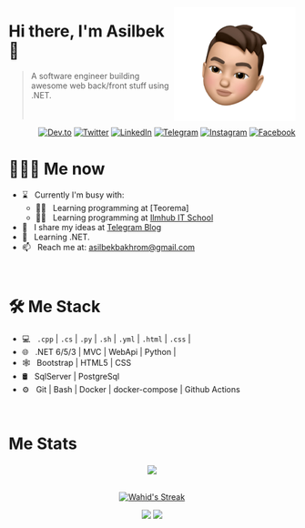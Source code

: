 <a href="https://t.me/asilbekbakhrom"><img src="https://github.com/shukhratutaboev/shukhratutaboev/raw/main/memoji.png" align="right" height="200"/></a>

# Hi there, I'm Asilbek 👋

> A software engineer building awesome web back/front stuff using .NET.
<br/><br/><br/>

<p align="end">
<a href="https://dev.to/asilbekbakhrom"><img alt="Dev.to" src="https://img.shields.io/badge/Dev.to-gray?style=flat-square&logo=dev-to"></a>
<a href="https://twitter.com/asilbek_bakhrom" target="blank"><img alt="Twitter" src="https://img.shields.io/badge/twitter-gray?style=flat-square&logo=twitter"/></a> 
<a href="https://www.linkedin.com/in/asilbek-bakhrom-1b961a250/"><img alt="LinkedIn" src="https://img.shields.io/badge/LinkedIn-gray?style=flat-square&logo=linkedin"></a>
<a href="https://t.me/asilbekbakhrom"><img alt="Telegram" src="https://img.shields.io/badge/telegram-gray?style=flat-square&logo=telegram"></a>
<a href="https://instagram.com/asilbek_baxrom"><img alt="Instagram" src="https://img.shields.io/badge/instagram-gray?style=flat-square&logo=instagram"></a>
<a href="https://www.facebook.com/profile.php?id=100072538557220"><img alt="Facebook" src="https://img.shields.io/badge/facebook-gray?style=flat-square&logo=facebook"></a>
</p>

<h1> 👨🏻‍💻 Me now </h1>

- ⌛️ &nbsp; Currently I'm busy with:
  - 👨‍🏫 &nbsp; Learning programming at [Teorema]
  - 👨‍🏫 &nbsp; Learning programming at [Ilmhub IT School](https://ilmhub.uz)
- 📝 &nbsp; I share my ideas at [Telegram Blog](https://t.me/wahidsblog)
- 🌱 &nbsp; Learning .NET.
- 📫 &nbsp; Reach me at: asilbekbakhrom@gmail.com

<br/>

<h1>🛠 Me Stack</h1>

- 💻 &nbsp;  `.cpp` | `.cs` | `.py` | `.sh` | `.yml` | `.html` | `.css` |
- 🌐 &nbsp; .NET 6/5/3 | MVC | WebApi | Python | 
- 🕸 &nbsp; Bootstrap | HTML5 | CSS
- 🛢 &nbsp; SqlServer | PostgreSql
- ⚙️ &nbsp; Git | Bash | Docker | docker-compose | Github Actions

<br/>

<h1>Me Stats</h1>

<div align="center">
<a href="">
  <img align="center" src="https://github-readme-stats.vercel.app/api?username=asilbekbakhrom&count_private=true&include_all_commits=true&show_icons=true&title_color=007bff&text_color=e7e7e7&icon_color=007bff&bg_color=171c28" />
<a />
<div>
 <br/>

[![Wahid's Streak](https://github-readme-streak-stats.herokuapp.com?user=asilbekbakhrom&theme=dark&date_format=M%20j%5B%2C%20Y%5D&border=FFFFFF&ring=3722DD)](https://git.io/streak-stats)

[![](https://komarev.com/ghpvc/?username=asilbekbakhrom&color=orange&label=Profile%20Views)](https://github.com/asilbekbakhrom/asilbek)
[![](https://img.shields.io/github/followers/asilbekbakhrom?label=GitHub%20Followers)](https://github.com/asilbekbakhrom)

<!--
